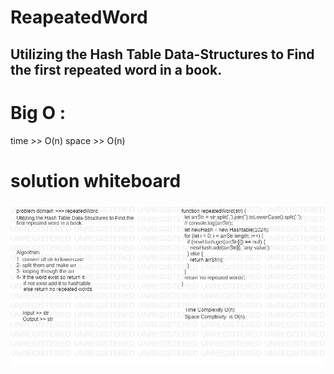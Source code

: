 # ReapeatedWord

## Utilizing the Hash Table Data-Structures to Find the first repeated word in a book.

# Big O :
time  >> O(n)
space >> O(n)

# solution whiteboard
![Image](/assets/repeated-WB.jpg)

